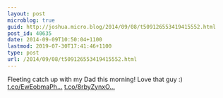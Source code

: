 ```yaml
---
layout: post
microblog: true
guid: http://joshua.micro.blog/2014/09/08/t509126553419415552.html
post_id: 40635
date: 2014-09-09T10:50:04+1100
lastmod: 2019-07-30T17:41:46+1100
type: post
url: /2014/09/08/t509126553419415552.html
---
```

Fleeting catch up with my Dad this morning! Love that guy :) [t.co/EwEobmaPh...](http://t.co/EwEobmaPhl) [t.co/8rbyZynxO...](http://t.co/8rbyZynxOp)
